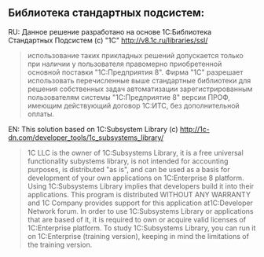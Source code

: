 ##  Библиотека стандартных подсистем:

RU: Данное решение разработано на основе 1C:Библиотека Стандартных Подсистем (с) "1С" http://v8.1c.ru/libraries/ssl/
>использование таких прикладных решений допускается только при наличии у пользователя правомерно приобретенной основной поставки "1С:Предприятия 8". 
>Фирма "1С" разрешает использовать перечисленные выше стандартные библиотеки для решения собственных задач автоматизации зарегистрированным пользователям системы "1С:Предприятие 8" версии ПРОФ, имеющим действующий договор 1С:ИТС, без дополнительной оплаты.


EN: This solution based on   1С:Subsystem Library (c) http://1c-dn.com/developer_tools/1c_subsystems_library/ 
>1C LLC is the owner of 1C:Subsystems Library, it is a free universal functionality subystems library, is not intended for accounting purposes, is distributed "as is", and can be used as a basis for development of your own applications on 1C:Enterprise 8 platform. Using 1C:Subsystems Library implies that developers build it into their applications. This program is distributed WITHOUT ANY WARRANTY and 1C Company provides support for this application at1C:Developer Network forum. In order to use 1C:Subsystems Library or applications that are based of it, it is required to own or acquire valid licenses of 1C:Enterprise platform. To study 1C:Subsystems Library, you can run it on 1C:Enterprise (training version), keeping in mind the limitations of the training version.